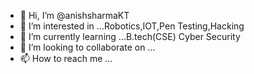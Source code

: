 - 👋 Hi, I’m @anishsharmaKT
- 👀 I’m interested in ...Robotics,IOT,Pen Testing,Hacking    
- 🌱 I’m currently learning ...B.tech(CSE) Cyber Security 
- 💞️ I’m looking to collaborate on ...
- 📫 How to reach me ...

<!---
anishsharmaKT/anishsharmaKT is a ✨ special ✨ repository because its `README.md` (this file) appears on your GitHub profile.
You can click the Preview link to take a look at your changes.
--->
